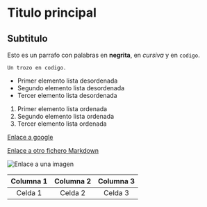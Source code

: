 # Titulo principal
## Subtitulo

  Esto es un parrafo con palabras en **negrita**, en *cursiva* y en ```codigo```.

    Un trozo en codigo.

- Primer elemento lista desordenada
- Segundo elemento lista desordenada
- Tercer elemento lista desordenada

1. Primer elemento lista ordenada
1. Segundo elemento lista ordenada
1. Tercer elemento lista ordenada

[Enlace a google](https://google.com)

[Enlace a otro fichero Markdown](/prueba_carlos_aguilar/taller1.md)

![Enlace a una imagen](/prueba_carlos_aguilar/1.png)

|Columna 1|Columna 2|Columna 3|
|:---:|:---:|:---:|
|Celda 1|Celda 2|Celda 3|